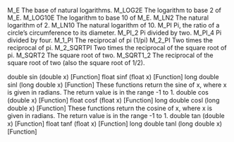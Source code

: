 M_E The base of natural logarithms.
M_LOG2E The logarithm to base 2 of M_E.
M_LOG10E The logarithm to base 10 of M_E.
M_LN2 The natural logarithm of 2.
M_LN10 The natural logarithm of 10.
M_PI Pi, the ratio of a circle’s circumference to its diameter.
M_PI_2 Pi divided by two.
M_PI_4 Pi divided by four.
M_1_PI The reciprocal of pi (1/pi)
M_2_PI Two times the reciprocal of pi.
M_2_SQRTPI
Two times the reciprocal of the square root of pi.
M_SQRT2 The square root of two.
M_SQRT1_2
The reciprocal of the square root of two (also the square root of 1/2).


double sin (double x) [Function]
float sinf (ﬂoat x) [Function]
long double sinl (long double x) [Function]
These functions return the sine of x, where x is given in radians. The return value is
in the range -1 to 1.
double cos (double x) [Function]
float cosf (ﬂoat x) [Function]
long double cosl (long double x) [Function]
These functions return the cosine of x, where x is given in radians. The return value
is in the range -1 to 1.
double tan (double x) [Function]
float tanf (ﬂoat x) [Function]
long double tanl (long double x) [Function]

